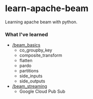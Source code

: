 # learn-apache-beam

Learning apache beam with python.

### What I've learned

- [/beam_basics](https://github.com/membriux/learn-apache-beam/tree/main/beam_basics)
    - co_groupby_key
    - composite_transform
    - flatten
    - pardo
    - partitions
    - side_inputs
    - side_outputs
- [/beam_streaming](https://github.com/membriux/learn-apache-beam/tree/main/beam_streaming)
    - Google Cloud Pub Sub


